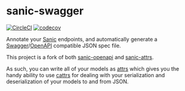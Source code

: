 # sanic-swagger

[![CircleCI](https://circleci.com/gh/abatilo/sanic-swagger.svg?style=svg)](https://circleci.com/gh/abatilo/sanic-swagger)
[![codecov](https://codecov.io/gh/abatilo/sanic-swagger/branch/master/graph/badge.svg)](https://codecov.io/gh/abatilo/sanic-swagger)

Annotate your [Sanic](https://github.com/channelcat/sanic) endpoints, and
automatically generate a
[Swagger](https://swagger.io/)/[OpenAPI](https://swagger.io/resources/open-api/)
compatible JSON spec file.

This project is a fork of both
[sanic-openapi](https://github.com/channelcat/sanic-openapi) and
[sanic-attrs](https://github.com/vltr/sanic-attrs).

As such, you can write all of your models as
[attrs](https://github.com/python-attrs/attrs) which gives you the handy
ability to use [cattrs](https://github.com/Tinche/cattrs) for dealing with your
serialization and deserialization of your models to and from JSON.
